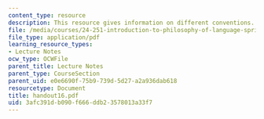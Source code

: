 ```yaml
---
content_type: resource
description: This resource gives information on different conventions.
file: /media/courses/24-251-introduction-to-philosophy-of-language-spring-2005/3afc391db090f666ddb23578013a33f7_handout16.pdf
file_type: application/pdf
learning_resource_types:
- Lecture Notes
ocw_type: OCWFile
parent_title: Lecture Notes
parent_type: CourseSection
parent_uid: e0e6690f-75b9-739d-5d27-a2a936dab618
resourcetype: Document
title: handout16.pdf
uid: 3afc391d-b090-f666-ddb2-3578013a33f7
---
```

